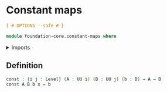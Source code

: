 # Constant maps

```agda
{-# OPTIONS --safe #-}
```

```agda
module foundation-core.constant-maps where
```

<details><summary>Imports</summary>
```agda
open import foundation-core.universe-levels
```
</details>

## Definition

```agda
const : {i j : Level} (A : UU i) (B : UU j) (b : B) → A → B
const A B b x = b
```
